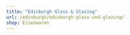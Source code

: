 ```yaml
---
title: "Edinburgh Glass & Glazing"
url: /edinburgh/edinburgh-glass-und-glazing/
shop: Eisenwaren
---
```

